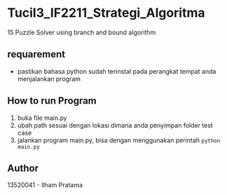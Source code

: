 # Tucil3_IF2211_Strategi_Algoritma
15 Puzzle Solver using branch and bound algorithm

## requarement
- pastikan bahasa python sudah terinstal pada perangkat tempat anda menjalankan program

## How to run Program
1. buka file main.py
2. ubah path sesuai dengan lokasi dimana anda penyimpan folder test case
3. jalankan program main.py, bisa dengan menggunakan perintah `python main.py`

## Author
13520041 - Ilham Pratama